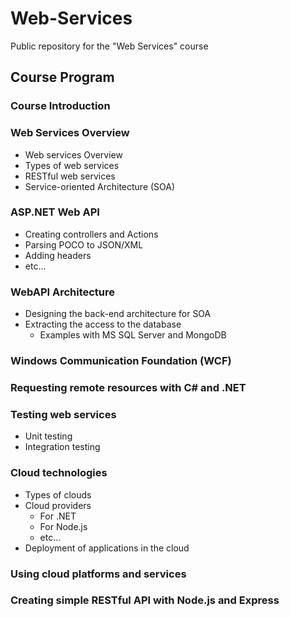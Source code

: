 # Web-Services

Public repository for the "Web Services" course

##  Course Program

###   Course Introduction
<!-- day 1 -->

###   Web Services Overview
<!-- day 1 -->

*   Web services Overview
*   Types of web services
*   RESTful web services
*   Service-oriented Architecture (SOA)

###   ASP.NET Web API
<!-- day 2 -->

*   Creating controllers and Actions
*   Parsing POCO to JSON/XML
*   Adding headers
*   etc...

###   WebAPI Architecture
<!-- day 3 -->

*   Designing the back-end architecture for SOA
*   Extracting the access to the database
    *   Examples with MS SQL Server and MongoDB

###   Windows Communication Foundation (WCF)
<!-- day 4 -->

###   Requesting remote resources with C# and .NET
<!-- day 5 -->

###   Testing web services
<!-- day 5 -->

*   Unit testing
*   Integration testing

###   Cloud technologies
<!-- day 6 -->

*   Types of clouds
*   Cloud providers
    *   For .NET
    *   For Node.js
    *   etc...
*   Deployment of applications in the cloud

###   Using cloud platforms and services
<!-- day 6 -->

###   Creating simple RESTful API with Node.js and Express
<!-- day 7 -->
